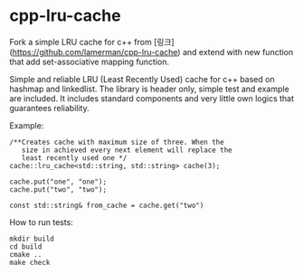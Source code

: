 cpp-lru-cache
=============

Fork a simple LRU cache for c++ from  [링크] (https://github.com/lamerman/cpp-lru-cache)
and extend with new function that add set-associative mapping function.




Simple and reliable LRU (Least Recently Used) cache for c++ based on hashmap and linkedlist. The library is header only, simple test and example are included.
It includes standard components and very little own logics that guarantees reliability.

Example:

```
/**Creates cache with maximum size of three. When the 
   size in achieved every next element will replace the 
   least recently used one */
cache::lru_cache<std::string, std::string> cache(3);

cache.put("one", "one");
cache.put("two", "two");

const std::string& from_cache = cache.get("two")

```

How to run tests:

```
mkdir build
cd build
cmake ..
make check
```
